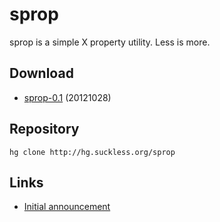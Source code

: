 sprop
=====
sprop is a simple X property utility. Less is more.

Download
--------
* [sprop-0.1](http://dl.suckless.org/tools/sprop-0.1.tar.gz) (20121028)

Repository
----------
	hg clone http://hg.suckless.org/sprop

Links
-----
* [Initial announcement](http://lists.suckless.org/dev/1004/3718.html)
